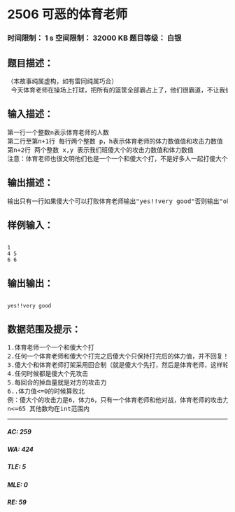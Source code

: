 # 2506 可恶的体育老师   
### 时间限制： 1 s     空间限制： 32000 KB     题目等级： 白银  
## 题目描述：  

<pre>
（本故事纯属虚构，如有雷同纯属巧合）  
 今天体育老师在操场上打球，把所有的篮筐全部霸占上了，他们很霸道，不让我们打球，没办法我们只能看他们打球了。这时我们班的傻大个来了，想为我们打抱不平，要和体育老师一决高下，他向体育老师发起了挑战！我们都为傻大个捏了把汗，他究竟能不能胜利呢？让我们为他算算吧！
</pre>
  
  
## 输入描述：  

<pre>
第一行一个整数n表示体育老师的人数  
第二行至第n+1行 每行两个整数 p，h表示体育老师的体力数值值和攻击力数值  
第n+2行 两个整数 x,y 表示我们班傻大个的攻击力数值和体力数值  
注意：体育老师也很文明他们也是一个一个和傻大个打，不是好多人一起打傻大个
</pre>
  
  
## 输出描述：  

<pre>
输出只有一行如果傻大个可以打败体育老师输出"yes!!very good"否则输出"oh shit!"
</pre>
  
  
## 样例输入：  

<pre><code>
1  
4 5  
6 6
</code></pre>
  
  
## 输出输出：  

<pre><code>
yes!!very good
</code></pre>
  
  
## 数据范围及提示：  

<pre>
1.体育老师一个一个和傻大个打  
2.任何一个体育老师和傻大个打完之后傻大个只保持打完后的体力值，并不回复！  
3.傻大个和体育老师打架采用回合制（就是傻大个先打，然后是体育老师，这样轮流下去，直到有一方败北）  
4.任何时候都是傻大个先攻击  
5.每回合的掉血量就是对方的攻击力  
6..体力值<=0的时候算败北  
例：傻大个的攻击力是6，体力6，只有一个体育老师和他对战，体育老师的攻击力是5，体力是4，傻大个先手，他攻击力直接把体育老师体力打成-2，傻大个胜，所以输出yes!!very good  
n<=65 其他数均在int范围内
</pre>
  
  
***  

##### AC: 259  
##### WA: 424  
##### TLE: 5  
##### MLE: 0  
##### RE: 59  

